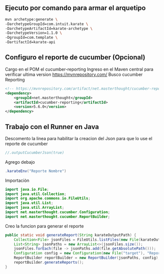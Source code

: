 ## Ejecuto por comando para armar el arquetipo
```sh
mvn archetype:generate \
-DarchetypeGroupId=com.intuit.karate \
-DarchetypeArtifactId=karate-archetype \
-DarchetypeVersion=1.1.0 \
-DgroupId=com.template \
-DartifactId=karate-api
```

## Configuro el reporte de cucumber (Opcional)

Cargo en el POM el cucumber-reporting
Ingreso en el Maven central para verificar ultima version
https://mvnrepository.com/
Busco cucumber Reporting

```xml
<!-- https://mvnrepository.com/artifact/net.masterthought/cucumber-reporting -->
<dependency>
    <groupId>net.masterthought</groupId>
    <artifactId>cucumber-reporting</artifactId>
    <version>5.6.0</version>
</dependency>
```


## Trabajo con el Runner en Java
Descomento la linea para habilitar la creacion del Json para que lo use el reporte de cucumber
```java
//.outputCucumberJson(true)
```
Agrego debajo

```java
.karateEnv("Reporte Nombre")
```

Importaciòn

```java
import java.io.File;
import java.util.Collection;
import org.apache.commons.io.FileUtils;
import java.util.List;
import java.util.ArrayList;
import net.masterthought.cucumber.Configuration;
import net.masterthought.cucumber.ReportBuilder;
```

Creo la funcion para generar el reporte

```java
public static void generateReport(String karateOutputPath) {
    Collection<File> jsonFiles = FileUtils.listFiles(new File(karateOutputPath), new String[] {"json"}, true);
    List<String> jsonPaths = new ArrayList<>(jsonFiles.size());
    jsonFiles.forEach(file -> jsonPaths.add(file.getAbsolutePath()));
    Configuration config = new Configuration(new File("target"), "Reporte Nomber");
    ReportBuilder reportBuilder = new ReportBuilder(jsonPaths, config);
    reportBuilder.generateReports();
}
```



